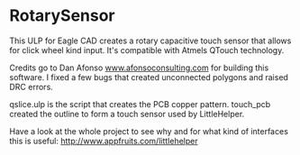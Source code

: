 # RotarySensor
This ULP for Eagle CAD creates a rotary capacitive touch sensor that allows for click wheel kind input. It's compatible with Atmels QTouch technology.

Credits go to Dan Afonso www.afonsoconsulting.com for building this software. I fixed a few bugs that created unconnected polygons and raised DRC errors. 

qslice.ulp is the script that creates the PCB copper pattern.
touch_pcb created the outline to form a touch sensor used by LittleHelper.

Have a look at the whole project to see why and for what kind of interfaces this is useful:
http://www.appfruits.com/littlehelper
